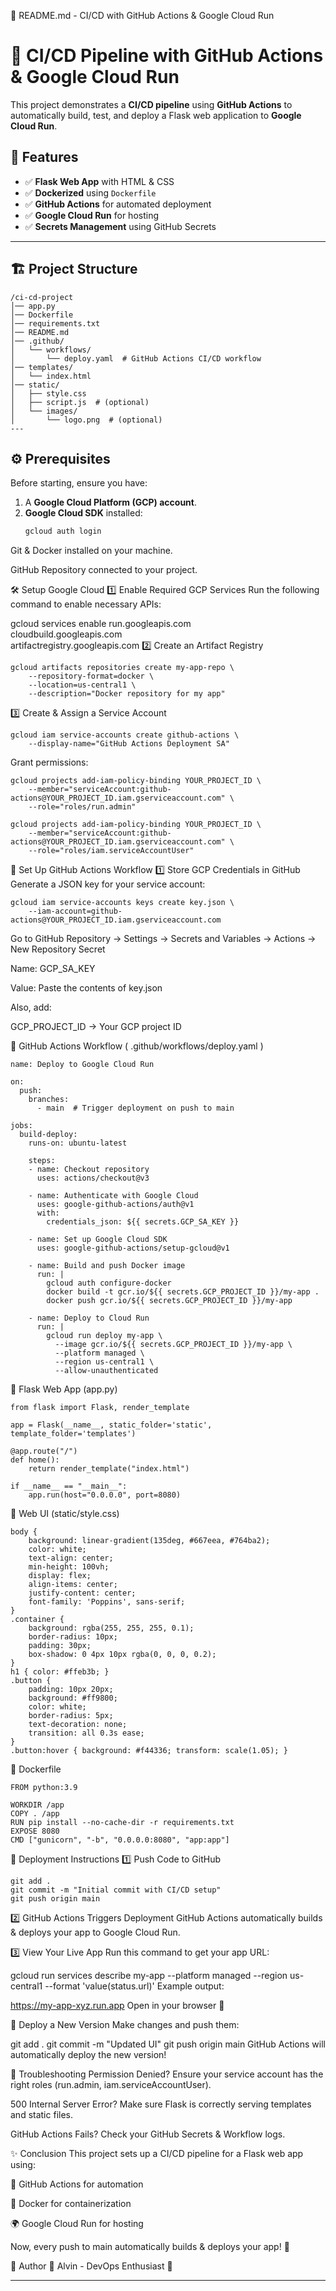 📜 README.md - CI/CD with GitHub Actions & Google Cloud Run

# 🚀 CI/CD Pipeline with GitHub Actions & Google Cloud Run

This project demonstrates a **CI/CD pipeline** using **GitHub Actions** to automatically build, test, and deploy a Flask web application to **Google Cloud Run**.

## 🎯 Features
- ✅ **Flask Web App** with HTML & CSS
- ✅ **Dockerized** using `Dockerfile`
- ✅ **GitHub Actions** for automated deployment
- ✅ **Google Cloud Run** for hosting
- ✅ **Secrets Management** using GitHub Secrets

---

## 🏗️ Project Structure
```
/ci-cd-project
│── app.py
│── Dockerfile
│── requirements.txt
│── README.md
│── .github/
│   └── workflows/
│       └── deploy.yaml  # GitHub Actions CI/CD workflow
│── templates/
│   └── index.html
│── static/
│   ├── style.css
│   ├── script.js  # (optional)
│   └── images/
│       └── logo.png  # (optional)
---
```

## ⚙️ Prerequisites

Before starting, ensure you have:

1. A **Google Cloud Platform (GCP) account**.
2. **Google Cloud SDK** installed:  
   ```sh
   gcloud auth login
Git & Docker installed on your machine.

GitHub Repository connected to your project.

🛠️ Setup Google Cloud
1️⃣ Enable Required GCP Services
Run the following command to enable necessary APIs:

gcloud services enable run.googleapis.com \
    cloudbuild.googleapis.com \
    artifactregistry.googleapis.com
2️⃣ Create an Artifact Registry
```
gcloud artifacts repositories create my-app-repo \
    --repository-format=docker \
    --location=us-central1 \
    --description="Docker repository for my app"
```    
3️⃣ Create & Assign a Service Account
```
gcloud iam service-accounts create github-actions \
    --display-name="GitHub Actions Deployment SA"
```

Grant permissions:
```
gcloud projects add-iam-policy-binding YOUR_PROJECT_ID \
    --member="serviceAccount:github-actions@YOUR_PROJECT_ID.iam.gserviceaccount.com" \
    --role="roles/run.admin"

gcloud projects add-iam-policy-binding YOUR_PROJECT_ID \
    --member="serviceAccount:github-actions@YOUR_PROJECT_ID.iam.gserviceaccount.com" \
    --role="roles/iam.serviceAccountUser"
```

🚀 Set Up GitHub Actions Workflow
1️⃣ Store GCP Credentials in GitHub
Generate a JSON key for your service account:

```
gcloud iam service-accounts keys create key.json \
    --iam-account=github-actions@YOUR_PROJECT_ID.iam.gserviceaccount.com
```

Go to GitHub Repository → Settings → Secrets and Variables → Actions → New Repository Secret

Name: GCP_SA_KEY

Value: Paste the contents of key.json

Also, add:

GCP_PROJECT_ID → Your GCP project ID

📜 GitHub Actions Workflow ( .github/workflows/deploy.yaml )
```
name: Deploy to Google Cloud Run

on:
  push:
    branches:
      - main  # Trigger deployment on push to main

jobs:
  build-deploy:
    runs-on: ubuntu-latest

    steps:
    - name: Checkout repository
      uses: actions/checkout@v3

    - name: Authenticate with Google Cloud
      uses: google-github-actions/auth@v1
      with:
        credentials_json: ${{ secrets.GCP_SA_KEY }}

    - name: Set up Google Cloud SDK
      uses: google-github-actions/setup-gcloud@v1

    - name: Build and push Docker image
      run: |
        gcloud auth configure-docker
        docker build -t gcr.io/${{ secrets.GCP_PROJECT_ID }}/my-app .
        docker push gcr.io/${{ secrets.GCP_PROJECT_ID }}/my-app

    - name: Deploy to Cloud Run
      run: |
        gcloud run deploy my-app \
          --image gcr.io/${{ secrets.GCP_PROJECT_ID }}/my-app \
          --platform managed \
          --region us-central1 \
          --allow-unauthenticated
```

📝 Flask Web App (app.py)
```
from flask import Flask, render_template

app = Flask(__name__, static_folder='static', template_folder='templates')

@app.route("/")
def home():
    return render_template("index.html")

if __name__ == "__main__":
    app.run(host="0.0.0.0", port=8080)
```

🎨 Web UI (static/style.css)

```
body {
    background: linear-gradient(135deg, #667eea, #764ba2);
    color: white;
    text-align: center;
    min-height: 100vh;
    display: flex;
    align-items: center;
    justify-content: center;
    font-family: 'Poppins', sans-serif;
}
.container {
    background: rgba(255, 255, 255, 0.1);
    border-radius: 10px;
    padding: 30px;
    box-shadow: 0 4px 10px rgba(0, 0, 0, 0.2);
}
h1 { color: #ffeb3b; }
.button {
    padding: 10px 20px;
    background: #ff9800;
    color: white;
    border-radius: 5px;
    text-decoration: none;
    transition: all 0.3s ease;
}
.button:hover { background: #f44336; transform: scale(1.05); }
```

🐳 Dockerfile
```
FROM python:3.9

WORKDIR /app
COPY . /app
RUN pip install --no-cache-dir -r requirements.txt
EXPOSE 8080
CMD ["gunicorn", "-b", "0.0.0.0:8080", "app:app"]
```
📌 Deployment Instructions
1️⃣ Push Code to GitHub
```
git add .
git commit -m "Initial commit with CI/CD setup"
git push origin main
```

2️⃣ GitHub Actions Triggers Deployment
GitHub Actions automatically builds & deploys your app to Google Cloud Run.

3️⃣ View Your Live App
Run this command to get your app URL:

gcloud run services describe my-app --platform managed --region us-central1 --format 'value(status.url)'
Example output:

https://my-app-xyz.run.app
Open in your browser 🎉

🚀 Deploy a New Version
Make changes and push them:

git add .
git commit -m "Updated UI"
git push origin main
GitHub Actions will automatically deploy the new version!

📌 Troubleshooting
Permission Denied? Ensure your service account has the right roles (run.admin, iam.serviceAccountUser).

500 Internal Server Error? Make sure Flask is correctly serving templates and static files.

GitHub Actions Fails? Check your GitHub Secrets & Workflow logs.

✨ Conclusion
This project sets up a CI/CD pipeline for a Flask web app using:

🐙 GitHub Actions for automation

🐳 Docker for containerization

🌍 Google Cloud Run for hosting

Now, every push to main automatically builds & deploys your app! 🚀

📌 Author
👤 Alvin - DevOps Enthusiast 🚀



---

